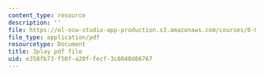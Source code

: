 ```yaml
---
content_type: resource
description: ''
file: https://ol-ocw-studio-app-production.s3.amazonaws.com/courses/6-01sc-introduction-to-electrical-engineering-and-computer-science-i-spring-2011/e358fb73f50fa20ffecf3c6040d86767_SpS3ud58yTI.pdf
file_type: application/pdf
resourcetype: Document
title: 3play pdf file
uid: e358fb73-f50f-a20f-fecf-3c6040d86767
---
```


